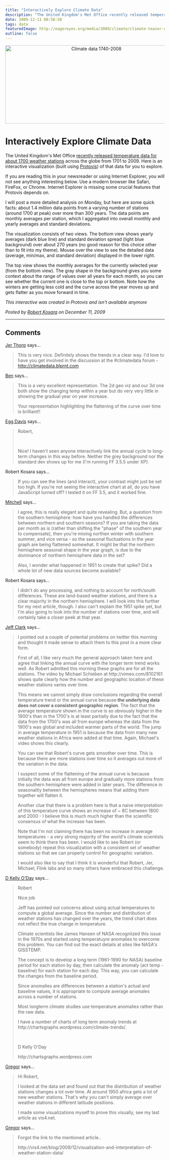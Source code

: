 ```yaml
---
title: "Interactively Explore Climate Data"
description: "The United Kingdom's Met Office recently released temperature data for about 1700 weather stations across the globe from 1701 to 2009. Here is an interactive visualization (built using Protovis) of that data for you to explore."
date: 2009-12-11 00:58:50
tags: data
featuredImage: http://eagereyes.org/media/2009/climate/climate-teaser-cropped.png
outline: false
---
```


<p align="center"><img src="https://media.eagereyes.org/media/2009/climate/climate-teaser-cropped.png" alt="Climate data 1740-2008" width="560" height="246" /></p>

# Interactively Explore Climate Data

The United Kingdom's Met Office <a href="http://www.metoffice.gov.uk/climatechange/science/monitoring/subsets.html">recently released temperature data for about 1700 weather stations</a> across the globe from 1701 to 2009. Here is an interactive visualization (built using <a href="http://protovis.org/">Protovis</a>) of that data for you to explore.

If you are reading this in your newsreader or using Internet Explorer, you will not see anything interesting below. Use a modern browser like Safari, FireFox, or Chrome. Internet Explorer is missing some crucial features that Protovis depends on.

I will post a more detailed analysis on Monday, but here are some quick facts: about 1.4 million data points from a varying number of stations (around 1700 at peak) over more than 300 years. The data points are monthly averages per station, which I aggregated into overall monthly and yearly averages and standard deviations.

The visualization consists of two views. The bottom view shows yearly averages (dark blue line) and standard deviation spread (light blue background) over about 270 years (no good reason for this choice other than to fit into my theme). Mouse over the view to see the detailed data (average, min/max, and standard deviation) displayed in the lower right.

The top view shows the monthly averages for the currently selected year (from the bottom view). The gray shape in the background gives you some context about the range of values over all years for each month, so you can see whether the current one is close to the top or bottom. Note how the winters are getting less cold and the curve across the year moves up and gets flatter as you move forward in time.

_This interactive was created in Protovis and isn't available anymore_

_Posted by <a href="/about">Robert Kosara</a> on December 11, 2009_


<aside class="comments">

---
## Comments

<a href="http://blog.blprnt.com" rel="nofollow noopener" target="_blank">Jer Thorp</a> says…
>	<p>This is very nice. Definitely shows the trends in a clear way. I'd love to have you get involved in the discussion at the #climatedata forum - <a href="http://climatedata.blprnt.com" target="_blank">http://climatedata.blprnt.com</a></p>

<a href="http://www.flinklabs.com" rel="nofollow noopener" target="_blank">Ben</a> says…
>	<p>This is a very excellent representation. The 2d geo viz and our 3d one both show the changing temp within a year but do very very little in showing the gradual year on year increase.&nbsp;</p>
>	<p>Your representation highlighting the flattening of the curve over time is brilliant!!</p>

<a href="http://www.novonon.com" rel="nofollow noopener" target="_blank">Egg Davis</a> says…
>	<p>Robert,</p>
>	<p>&nbsp;</p>
>	<p>Nice! I haven't seen anyone interactively link the annual cycle to long-term changes in this way before. Neither the grey background nor the standard dev shows up for me (I'm running FF 3.5.5 under XP).</p>

Robert Kosara says…
>	<p>If you can see the lines (and interact), your contrast might just be set too high. If you're not seeing the interactive chart at all, do you have JavaScript turned off? I tested it on FF 3.5, and it worked fine.</p>

<a href="http://teemingvoid.blogspot.com" rel="nofollow noopener" target="_blank">Mitchell</a> says…
>	<p>I agree, this is really elegant and quite revealing. But, a question from the southern hemisphere: how have you handled the differences between northern and southern seasons? If you are taking the data per month as is (rather than shifting the "phase" of the southern year to compensate), then you're mixing northen winter with southern summer, and vice versa - so the seasonal fluctuations in the year graph are being flattened somewhat. It might be that the northern hemisphere seasonal shape in the year graph, is due to the dominance of northern hemisphere data in the set?</p>
>	<p>Also, I wonder what happened in 1951 to create that spike? Did a whole lot of new data sources become available?</p>

Robert Kosara says…
>	<p>I didn't do any processing, and nothing to account for north/south differences. These are land-based weather stations, and there is a clear majority in the northern hemisphere. I will look into this further for my next article, though. I also can't explain the 1951 spike yet, but I'm also going to look into the number of stations over time, and will certainly take a closer peek at that year.</p>

<a href="http://neoformix.com" rel="nofollow noopener" target="_blank">Jeff Clark</a> says…
>	<p>I pointed out a couple of potential problems on twitter this morning and thought it made sense to attach them to this post in a more clear form.</p>
>	<p>First of all, I like very much the general approach taken here and agree that linking the annual curve with the longer term trend works well. As Robert admitted this morning these graphs are for all the stations. The video by&nbsp;<a href="http://vimeo.com/rockitbaby"></a>Michael Schieben at http://vimeo.com/8102161 shows quite clearly how the number and geographic location of these weather stations varies over time.</p>
>	<p>This means we cannot simply draw conclusions regarding the overall temperature trend or the annual curve because<strong> the underlying data does not cover a consistent geographic region</strong>. The fact that the average temperature shown in the curve is so obviously higher in the 1900's than in the 1700's is at least partially due to the fact that the data from the 1700's was all from europe whereas the data from the 1900's was global and included warmer parts of the world. The jump in average temperature in 1951 is because the data from many new weather stations in Africa were added at that time. Again, Michael's video shows this clearly.</p>
>	<p>You can see that Robert's curve gets smoother over time. This is because there are more stations over time so it averages out more of the variation in the data.</p>
>	<p>I suspect some of the flattening of the annual curve is because initially the data was all from europe and gradually more stations from the southern hemisphere were added in later years. The difference in seasonality between the hemispheres means that adding them together will flatten it.</p>
>	<p>Another clue that there is a problem here is that a naive interpretation of this temperature curve shows an increase of ~ 8C between 1800 and 2000 - I believe this is much much higher than the scientific consensus of what the increase has been.</p>
>	<p>Note that I'm not claiming there has been no increase in average temperatures - a very strong majority of the world's climate scientists seem to think there has been. I would like to see Robert (or somebody) repeat this visualization with a consistent set of weather stations so that we can properly control for geographic variation.</p>
>	<p>I would also like to say that I think it is wonderful that Robert, Jer, Michael, Flink labs and so many others have embraced this challenge.</p>

<a href="http://chartsgraphs.wordpress.com" rel="nofollow noopener" target="_blank">D Kelly O'Day</a> says…
>	<p>Robert</p>
>	<p>Nice job</p>
>	<p>Jeff has pointed out concerns about using actual temperatures to compute a global average. Since the number and distribution of weather stations has changed over the years, the trend chart does not reflect the true change in temperature.</p>
>	<p>Climate scientists like James Hansen of NASA recogniized this issue in the 1970s and started using temperatuyre anomalies to overcome this problem. You can find out the exact details at sites like NASA's GISSTEMP.</p>
>	<p>The concept is to develop a long term (1961-1990 for NASA) baseline period for each station by day, then calculate the anomaly (act temp - baseline) for each station for each day. This way, you can calculate the changes from the baseline period.</p>
>	<p>Since anomalies are differences between a station's actual and baseline values, it is appropriate to compute average anomales across a number of stations.</p>
>	<p>Most longterm climate studies use temperature anomalies rather than the raw data.</p>
>	<p>I have a number of charts of long term anomaly trends at http://chartsgraphs.wordpress.com/climate-trends/.</p>
>	<p>&nbsp;</p>
>	<p>D Kelly O'Day</p>
>	<p>http://chartsgraphs.wordpress.com</p>

<a href="http://vis4.net/blog" rel="nofollow noopener" target="_blank">Gregor</a> says…
>	<p>Hi Robert,</p>
>	<p>I looked at the data set and found out that the distribution of weather stations changes a lot over time. At around 1950 africa gets a lot of new weather stations. That's why you can't simply average over weather stations in different latitude positions.</p>
>	<p>I made some visualizations myself to prove this visually, see my last article as vis4.net.</p>

<a href="http://vis4.net/blog" rel="nofollow noopener" target="_blank">Gregor</a> says…
>	<p>Forgot the link to the mentioned article..</p>
>	<p>http://vis4.net/blog/2009/12/visualization-and-interpretation-of-weather-station-data/</p>

</aside>

